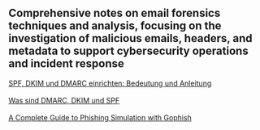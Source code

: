 ## Comprehensive notes on email forensics techniques and analysis, focusing on the investigation of malicious emails, headers, and metadata to support cybersecurity operations and incident response

[SPF, DKIM und DMARC einrichten: Bedeutung und Anleitung](https://www.mailjet.com/de/blog/zustellbarkeit/dkim-spf-dmarc/)
<br></br>
[Was sind DMARC, DKIM und SPF](https://www.cloudflare.com/de-de/learning/email-security/dmarc-dkim-spf/)
<br></br>
[A Complete Guide to Phishing Simulation with Gophish](https://redfoxsec.com/blog/phishing-simulations-with-gophish/)
<br></br>
[]()
<br></br>
[]()
